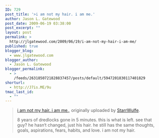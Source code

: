 ```yaml
---
ID: 729
post_title: '>i am not my hair. i am me.'
author: Jason L. Gatewood
post_date: 2009-06-19 03:38:00
post_excerpt: ""
layout: post
permalink: >
  http://jlgatewood.com/2009/06/19/i-am-not-my-hair-i-am-me/
published: true
blogger_blog:
  - www.jlgatewood.com
blogger_author:
  - Jason L. Gatewood
blogger_permalink:
  - >
    /feeds/2631850721828837457/posts/default/5947201830117401829
shorturl:
  - http://J7is.ME/9u
tmac_last_id:
  - ""
---
```

><div>	<a href="http://www.flickr.com/photos/starrwulfe/3637516357/" title="photo sharing"><img src="http://www.jlgatewood.com/wp-content/uploads/2012/01/3637516357_611d16d0a8.jpg" class="flickr-photo" alt="" /></a><br />	<span><a href="http://www.flickr.com/photos/starrwulfe/3637516357/">i am not my hair.  i am me.</a>, originally uploaded by <a href="http://www.flickr.com/people/starrwulfe/">StarrWulfe</a>.</span></div>				<p>	8 years of dredlocks gone in 5 minutes. this is what is left. see that guy? he hasn‘t changed, just his hair. he still has the same thoughts, goals, aspirations, fears, habits, and love. i am not my hair.</p>